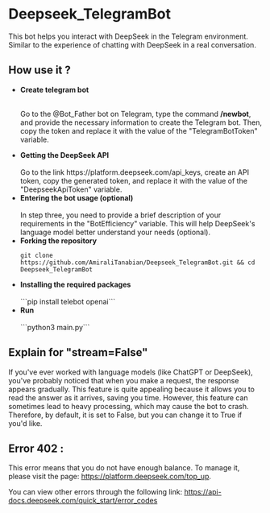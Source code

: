 # Deepseek_TelegramBot
This bot helps you interact with DeepSeek in the Telegram environment. Similar to the experience of chatting with DeepSeek in a real conversation.


## How use it ? 
<ul>
<li><b>Create telegram bot</b></li> <br>
<p>Go to the @Bot_Father bot on Telegram, type the command <b>/newbot</b>, and provide the necessary information to create the Telegram bot. Then, copy the token and replace it with the value of the "TelegramBotToken" variable.</p>
<li><b>Getting the DeepSeek API</b></li> <br>
Go to the link https://platform.deepseek.com/api_keys, create an API token, copy the generated token, and replace it with the value of the "DeepseekApiToken" variable.
<li><b>Entering the bot usage (optional)</b></li> <br>
In step three, you need to provide a brief description of your requirements in the "BotEfficiency" variable. This will help DeepSeek's language model better understand your needs (optional).
<li><b>Forking the repository</b></li>
  
```git clone https://github.com/AmiraliTanabian/Deepseek_TelegramBot.git && cd Deepseek_TelegramBot```
<li><b>Installing the required packages</b></li><br>
```pip install telebot openai```
  <li><b>Run</b></li> <br>
  ```python3 main.py```
</ul>

## Explain for "stream=False"
If you've ever worked with language models (like ChatGPT or DeepSeek), you've probably noticed that when you make a request, the response appears gradually. This feature is quite appealing because it allows you to read the answer as it arrives, saving you time. However, this feature can sometimes lead to heavy processing, which may cause the bot to crash. Therefore, by default, it is set to False, but you can change it to True if you'd like.

## Error 402 : 
This error means that you do not have enough balance. To manage it, please visit the page: https://platform.deepseek.com/top_up.

You can view other errors through the following link:
https://api-docs.deepseek.com/quick_start/error_codes
